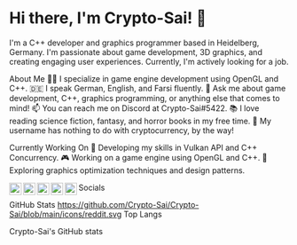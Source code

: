 # Hi there, I'm Crypto-Sai! 👋

I'm a C++ developer and graphics programmer based in Heidelberg, Germany. I'm passionate about game development, 3D graphics, and creating engaging user experiences. Currently, I'm actively looking for a job.

About Me
🧑‍💻 I specialize in game engine development using OpenGL and C++.
🇩🇪 I speak German, English, and Farsi fluently.
💬 Ask me about game development, C++, graphics programming, or anything else that comes to mind!
📫 You can reach me on Discord at Crypto-Sai#5422.
📚 I love reading science fiction, fantasy, and horror books in my free time.
🌈 My username has nothing to do with cryptocurrency, by the way!

Currently Working On
🚀 Developing my skills in Vulkan API and C++ Concurrency.
🎮 Working on a game engine using OpenGL and C++.
🌟 Exploring graphics optimization techniques and design patterns.

Socials
<img align="left" alt="IG" width="22px" src="https://raw.githubusercontent.com/Crypto-Sai/README/main/icons/instagram.svg" />
<img align="left" alt="Twitter" width="22px" src="https://raw.githubusercontent.com/Crypto-Sai/README/main/icons/twitter.svg" />
<img align="left" alt="Reddit" width="22px" src="https://raw.githubusercontent.com/Crypto-Sai/README/main/icons/reddit.svg" />
<img align="left" alt="YouTube" width="22px" src="https://raw.githubusercontent.com/Crypto-Sai/README/main/icons/youtube.svg" />
<img align="left" alt="StoryGraph" width="22px" src="https://raw.githubusercontent.com/Crypto-Sai/README/main/icons/storygraph.png" />

GitHub Stats
https://github.com/Crypto-Sai/Crypto-Sai/blob/main/icons/reddit.svg
Top Langs

Crypto-Sai's GitHub stats

